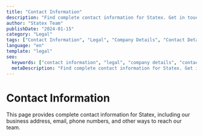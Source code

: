 ```yaml
---
title: "Contact Information"
description: "Find complete contact information for Statex. Get in touch with our team for inquiries, support, or business opportunities."
author: "Statex Team"
publishDate: "2024-01-15"
category: "Legal"
tags: ["Contact Information", "Legal", "Company Details", "Contact Details", "Business Information"]
language: "en"
template: "legal"
seo:
  keywords: ["contact information", "legal", "company details", "contact details", "business information", "statex contact"]
  metaDescription: "Find complete contact information for Statex. Get in touch with our team for inquiries, support, or business opportunities."
---
```


# Contact Information

This page provides complete contact information for Statex, including our business address, email, phone numbers, and other ways to reach our team. 